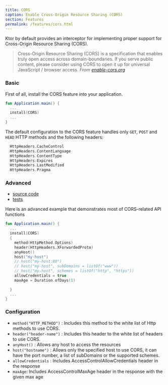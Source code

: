 ```yaml
---
title: CORS
caption: Enable Cross-Origin Resource Sharing (CORS)
section: Features
permalink: /features/cors.html
---
```


Ktor by default provides an interceptor for implementing proper support for Cross-Origin Resource Sharing (CORS).

> Cross-Origin Resource Sharing (CORS) is a specification that enables truly open access across domain-boundaries. If you serve public content, please consider using CORS to open it up for universal JavaScript / browser access.
*From [enable-cors.org](http://enable-cors.org/)*

### Basic
First of all, install the CORS feature into your application.

```kotlin
fun Application.main() {
  ...
  install(CORS)
  ...
}
```

The default configuration to the CORS feature handles only `GET`, `POST` and `HEAD` HTTP methods and the following headers:

```kotlin
  HttpHeaders.CacheControl
  HttpHeaders.ContentLanguage
  HttpHeaders.ContentType
  HttpHeaders.Expires
  HttpHeaders.LastModified
  HttpHeaders.Pragma
```

### Advanced

 - [source code](https://github.com/ktorio/ktor/blob/master/ktor-server/ktor-server-core/src/io/ktor/features/CORS.kt)
 - [tests](https://github.com/ktorio/ktor/blob/master/ktor-server/ktor-server-tests/test/io/ktor/tests/http/CORSTest.kt)

Here is an advanced example that demonstrates most of CORS-related API functions

```kotlin
fun Application.main() {
  ...
  install(CORS)
  {
    method(HttpMethod.Options)
    header(HttpHeaders.XForwardedProto)
    anyHost()
    host("my-host")
    // host("my-host:80")
    // host("my-host", subDomains = listOf("www"))
    // host("my-host", schemes = listOf("http", "https"))
    allowCredentials = true
    maxAge = Duration.ofDays(1)

  }
  ...
}
```

### Configuration

- `method("HTTP_METHOD")` : Includes this method to the white list of Http methods to use CORS.
- `header("header-name")` : Includes this header to the white list of headers to use CORS.
- `anyHost()` : Allows any host to access the resources
- `host("hostname")` : Allows only the specified host to use CORS, it can have the port number, a list of subDomains or the supported schemes.
- `allowCredentials` : Includes AccessControlAllowCredentials header in the response
- `maxAge`: Includes AccessControlMaxAge header in the response with the given max age
